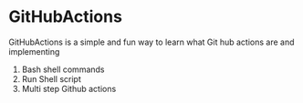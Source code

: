 # GitHubActions
GitHubActions is a simple and fun way to learn what Git hub actions are and implementing 
1. Bash shell commands
2. Run Shell script
3. Multi step Github actions
